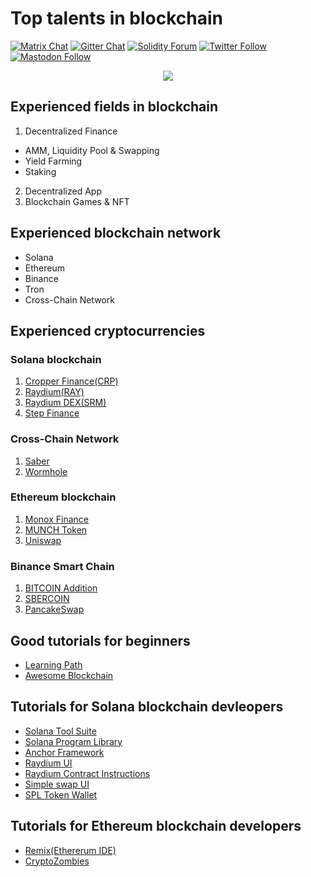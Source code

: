 # Top talents in blockchain

[![Matrix Chat](https://img.shields.io/badge/Matrix%20-chat-brightgreen?style=plastic&logo=matrix)](https://matrix.to/#/#ethereum_solidity:gitter.im)
[![Gitter Chat](https://img.shields.io/badge/Gitter%20-chat-brightgreen?style=plastic&logo=gitter)](https://gitter.im/ethereum/solidity)
[![Solidity Forum](https://img.shields.io/badge/Solidity_Forum%20-discuss-brightgreen?style=plastic&logo=discourse)](https://forum.soliditylang.org/)
[![Twitter Follow](https://img.shields.io/twitter/follow/solidity_lang?style=plastic&logo=twitter)](https://twitter.com/solidity_lang)
[![Mastodon Follow](https://img.shields.io/mastodon/follow/000335908?domain=https%3A%2F%2Ffosstodon.org%2F&logo=mastodon&style=plastic)](https://fosstodon.org/@solidity)

<center>
<img src = 'https://github.com/IT-Prince/IT-Prince/blob/main/assets/banner.jpeg'>
</center>

## Experienced fields in blockchain
1. Decentralized Finance
  - AMM, Liquidity Pool & Swapping
  - Yield Farming
  - Staking
2. Decentralized App
3. Blockchain Games & NFT

## Experienced blockchain network
- Solana
- Ethereum
- Binance
- Tron
- Cross-Chain Network

## Experienced cryptocurrencies
### Solana blockchain
1. [Cropper Finance(CRP)](https://cropper.finance)
1. [Raydium(RAY)](https://raydium.io/)
1. [Raydium DEX(SRM)](https://dex.raydium.io/#/market/ByRys5tuUWDgL73G8JBAEfkdFf8JWBzPBDHsBVQ5vbQA)
1. [Step Finance](https://app.step.finance/)
### Cross-Chain Network
1. [Saber](https://saber.so/)
2. [Wormhole](https://wormholebridge.com/#/)
### Ethereum blockchain

1. [Monox Finance](https://monox.finance/)
1. [MUNCH Token](https://munchproject.io/)
1. [Uniswap](https://uniswap.org/)


### Binance Smart Chain
1. [BITCOIN Addition](https://btcadd.io/)
1. [SBERCOIN](https://www.sbrcoin.com/)
1. [PancakeSwap](https://pancakeswap.finance/)
## Good tutorials for beginners
- [Learning Path](https://github.com/protofire/blockchain-learning-path)
- [Awesome Blockchain](https://github.com/yjjnls/awesome-blockchain)
## Tutorials for Solana blockchain devleopers
- [Solana Tool Suite](https://docs.solana.com/cli/install-solana-cli-tools)
- [Solana Program Library](https://github.com/solana-labs/solana-program-library)
- [Anchor Framework](https://github.com/project-serum/anchor)
- [Raydium UI](https://github.com/raydium-io/raydium-ui)
- [Raydium Contract Instructions](https://github.com/raydium-io/raydium-contract-instructions)
- [Simple swap UI](https://github.com/solana-labs/oyster-swap)
- [SPL Token Wallet](https://github.com/project-serum/spl-token-wallet)
## Tutorials for Ethereum blockchain developers
- [Remix(Ethererum IDE)](http://remix.ethereum.org/)
- [CryptoZombies](https://cryptozombies.io/)


